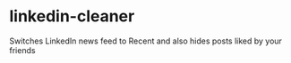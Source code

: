 # linkedin-cleaner
Switches LinkedIn news feed to Recent and also hides posts liked by your friends
